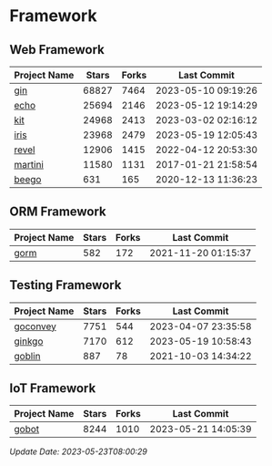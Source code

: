 # Framework

## Web Framework
| Project Name | Stars | Forks | Last Commit |
| ------------ | ----- | ----- | ----------- |
| [gin](https://github.com/gin-gonic/gin) | 68827 | 7464 | 2023-05-10 09:19:26 |
| [echo](https://github.com/labstack/echo) | 25694 | 2146 | 2023-05-12 19:14:29 |
| [kit](https://github.com/go-kit/kit) | 24968 | 2413 | 2023-03-02 02:16:12 |
| [iris](https://github.com/kataras/iris) | 23968 | 2479 | 2023-05-19 12:05:43 |
| [revel](https://github.com/revel/revel) | 12906 | 1415 | 2022-04-12 20:53:30 |
| [martini](https://github.com/go-martini/martini) | 11580 | 1131 | 2017-01-21 21:58:54 |
| [beego](https://github.com/astaxie/beego) | 631 | 165 | 2020-12-13 11:36:23 |

## ORM Framework
| Project Name | Stars | Forks | Last Commit |
| ------------ | ----- | ----- | ----------- |
| [gorm](https://github.com/jinzhu/gorm) | 582 | 172 | 2021-11-20 01:15:37 |

## Testing Framework
| Project Name | Stars | Forks | Last Commit |
| ------------ | ----- | ----- | ----------- |
| [goconvey](https://github.com/smartystreets/goconvey) | 7751 | 544 | 2023-04-07 23:35:58 |
| [ginkgo](https://github.com/onsi/ginkgo) | 7170 | 612 | 2023-05-19 10:58:43 |
| [goblin](https://github.com/franela/goblin) | 887 | 78 | 2021-10-03 14:34:22 |

## IoT Framework
| Project Name | Stars | Forks | Last Commit |
| ------------ | ----- | ----- | ----------- |
| [gobot](https://github.com/hybridgroup/gobot) | 8244 | 1010 | 2023-05-21 14:05:39 |

*Update Date: 2023-05-23T08:00:29*